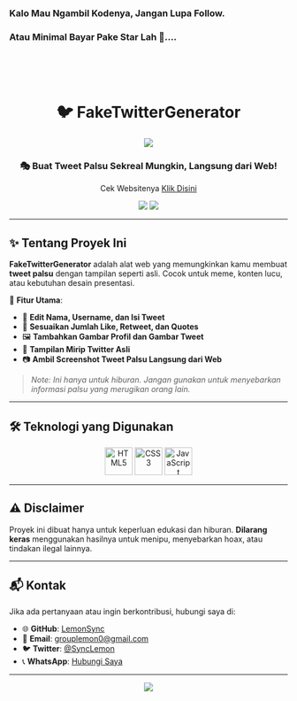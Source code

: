 ### Kalo Mau Ngambil Kodenya, Jangan Lupa Follow.
### Atau Minimal Bayar Pake Star Lah 🌟....

<br>
<br>
<br>

<h1 align="center">
  🐦 FakeTwitterGenerator
</h1>

<p align="center">
  <img src="https://capsule-render.vercel.app/api?type=waving&color=gradient&height=100&section=header"/>
</p>

<h3 align="center">
  🎭 Buat Tweet Palsu Sekreal Mungkin, Langsung dari Web!
</h3>

<p align="center">
  Cek Websitenya
  <a href="#">Klik Disini</a>
</p>

<p align="center">
  <img src="https://img.shields.io/github/repo-size/LemonSync/Fake_Twitter?style=for-the-badge" />
  <img src="https://img.shields.io/github/languages/count/LemonSync/Fake_Twitter?style=for-the-badge" />
</p>

---

## ✨ Tentang Proyek Ini
**FakeTwitterGenerator** adalah alat web yang memungkinkan kamu membuat **tweet palsu** dengan tampilan seperti asli. Cocok untuk meme, konten lucu, atau kebutuhan desain presentasi.

🔹 **Fitur Utama**:
- 📝 **Edit Nama, Username, dan Isi Tweet**
- 💬 **Sesuaikan Jumlah Like, Retweet, dan Quotes**
- 🖼️ **Tambahkan Gambar Profil dan Gambar Tweet**
- 🎨 **Tampilan Mirip Twitter Asli**
- 📷 **Ambil Screenshot Tweet Palsu Langsung dari Web**

> *Note: Ini hanya untuk hiburan. Jangan gunakan untuk menyebarkan informasi palsu yang merugikan orang lain.*

---

## 🛠️ Teknologi yang Digunakan
<p align="center">
  <img src="https://githubraw.com/devicons/devicon/master/icons/html5/html5-original.svg" alt="HTML5" width="50" height="50"/>
  <img src="https://githubraw.com/devicons/devicon/master/icons/css3/css3-original.svg" alt="CSS3" width="50" height="50"/>
  <img src="https://githubraw.com/devicons/devicon/master/icons/javascript/javascript-original.svg" alt="JavaScript" width="50" height="50"/>
</p>

---

## ⚠️ Disclaimer
Proyek ini dibuat hanya untuk keperluan edukasi dan hiburan. **Dilarang keras** menggunakan hasilnya untuk menipu, menyebarkan hoax, atau tindakan ilegal lainnya.

---

## 📬 Kontak
Jika ada pertanyaan atau ingin berkontribusi, hubungi saya di:
- 🌐 **GitHub**: [LemonSync](https://github.com/LemonSync)
- 📧 **Email**: [grouplemon0@gmail.com](mailto:grouplemon0@gmail.com)
- 🐦 **Twitter**: [@SyncLemon](https://twitter.com/SyncLemon)
- 📞 **WhatsApp**: [Hubungi Saya](https://wa.me/6285763482523)

---

<p align="center">
  <img src="https://capsule-render.vercel.app/api?type=waving&color=gradient&height=100&section=footer"/>
</p>
